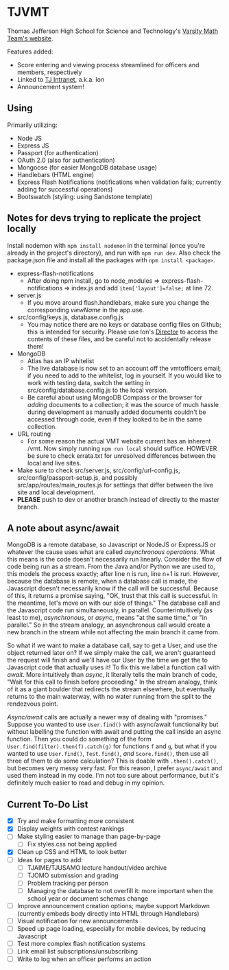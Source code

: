 # TJVMT
Thomas Jefferson High School for Science and Technology's [Varsity Math Team's website](https://activities.tjhsst.edu/vmt/).

Features added:
* Score entering and viewing process streamlined for officers and members, respectively
* Linked to [TJ Intranet](https://ion.tjhsst.edu), a.k.a. Ion
* Announcement system!
## Using
Primarily utilizing:
* Node JS
* Express JS
* Passport (for authentication)
* OAuth 2.0 (also for authentication)
* Mongoose (for easier MongoDB database usage)
* Handlebars (HTML engine)
* Express Flash Notifications (notifications when validation fails; currently adding for successful operations)
* Bootswatch (styling: using Sandstone template)
## Notes for devs trying to replicate the project locally
Install nodemon with `npm install nodemon` in the terminal (once you're already in the project's directory), and run with `npm run dev`. Also check the package.json file and install all the packages with `npm install <package>`.
* express-flash-notifications
  * After doing npm install, go to node_modules => express-flash-notifications => index.js and add `item['layout']=false;` at line 72.
* server.js
  * If you move around flash.handlebars, make sure you change the corresponding *viewName* in the app.use.
* src/config/keys.js, database.config.js
  * You may notice there are no keys or database config files on Github; this is intended for security. Please use Ion's [Director](http://director.tjhsst.edu) to access the contents of these files, and be careful not to accidentally release them!
* MongoDB
  * Atlas has an IP whitelist
  * The live database is now set to an account off the vmtofficers email; if you need to add to the whitelist, log in yourself. If you would like to work with testing data, switch the setting in src/config/database.config.js to the local version.
  * Be careful about using MongoDB Compass or the browser for *adding* documents to a collection; it was the source of much hassle during development as manually added documents couldn't be accessed through code, even if they looked to be in the same collection.
* URL routing
  * For some reason the actual VMT website current has an inherent /vmt. Now simply running `npm run local` should suffice. HOWEVER be sure to check errata.txt for unresolved differences between the local and live sites.
* Make sure to check src/server.js, src/config/url-config.js, src/config/passport-setup.js, and possibly src/app/routes/main_routes.js for settings that differ between the live site and local development.
* **PLEASE** push to dev or another branch instead of directly to the master branch.
## A note about async/await
MongoDB is a remote database, so Javascript or NodeJS or ExpressJS or whatever the cause uses what are called *asynchronous operations*. What this means is the code doesn't necessarily run linearly. Consider the flow of code being run as a stream. From the Java and/or Python we are used to, this models the process exactly; after line n is run, line n+1 is run. However, because the database is remote, when a database call is made, the Javascript doesn't necessarily know if the call will be successful. Because of this, it returns a promise saying, "OK, trust that this call is successful. In the meantime, let's move on with our side of things." The database call and the Javascript code run simultaneously, in parallel. Counterintuitively (as least to me), *asynchronous*, or *async*, means "at the same time," or "in parallel." So in the stream analogy, an asynchronous call would create a new branch in the stream while not affecting the main branch it came from.

So what if we want to make a database call, say to get a User, and use the object returned later on? If we simply make the call, we aren't guaranteed the request will finish and we'll have our User by the time we get the to Javascript code that actually uses it! To fix this we label a function call with *await*. More intuitively than *async*, it literally tells the main branch of code, "Wait for this call to finish before proceeding." In the stream analogy, think of it as a giant boulder that redirects the stream elsewhere, but eventually returns to the main waterway, with no water running from the split to the rendezvous point.

*Async/await* calls are actually a newer way of dealing with "promises." Suppose you wanted to use `User.find()` with async/await functionality but without labelling the function with await and putting the call inside an async function. Then you could do something of the form `User.find(filter).then(f).catch(g)` for functions `f` and `g`, but what if you wanted to use `User.find()`, `Test.find()`, *and* `Score.find()`, then use all three of them to do some calculation? This is doable with `.then().catch()`, but becomes very messy very fast. For this reason, I prefer `async/await` and used them instead in my code. I'm not too sure about performance, but it's definitely much easier to read and debug in my opinion.
## Current To-Do List
* [x] Try and make formatting more consistent
* [x] Display weights with contest rankings
* [ ] Make styling easier to manage than page-by-page
  * [ ] Fix styles.css not being applied
* [x] Clean up CSS and HTML to look better
* [ ] Ideas for pages to add:
  * [ ] TJAIME/TJUSAMO lecture handout/video archive
  * [ ] TJOMO submission and grading
  * [ ] Problem tracking per person
  * [ ] Managing the database to not overfill it: more important when the school year or document schemas change
* [ ] Improve announcement creation options; maybe support Markdown (currently embeds body directly into HTML through Handlebars)
* [ ] Visual notification for new announcements
* [ ] Speed up page loading, especially for mobile devices, by reducing Javascript
* [ ] Test more complex flash notification systems
* [ ] Link email list subscriptions/unsubscribing
* [ ] Write to log when an officer performs an action
